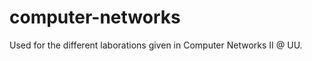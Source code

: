 computer-networks
=================
Used for the different laborations given in Computer Networks II @ UU.
